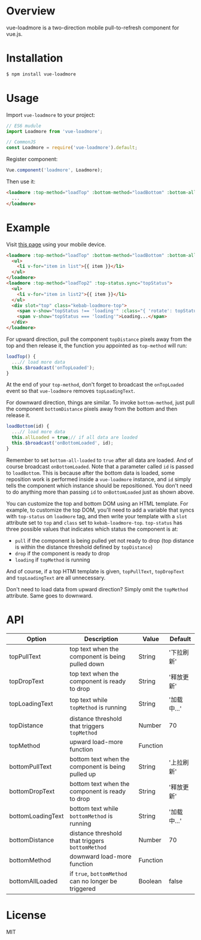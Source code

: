 # Overview
vue-loadmore is a two-direction mobile pull-to-refresh component for vue.js.

# Installation
```bash
$ npm install vue-loadmore
```

# Usage
Import `vue-loadmore` to your project:
```Javascript
// ES6 mudule
import Loadmore from 'vue-loadmore';

// CommonJS
const Loadmore = require('vue-loadmore').default;
```

Register component:
```Javascript
Vue.component('loadmore', Loadmore);
```

Then use it:
```html
<loadmore :top-method="loadTop" :bottom-method="loadBottom" :bottom-all-loaded="allLoaded">
  ...
</loadmore>
```

# Example
Visit [this page](http://leopoldthecoder.github.io/Demos/vue-loadmore/index.html) using your mobile device.
```html
<loadmore :top-method="loadTop" :bottom-method="loadBottom" :bottom-all-loaded="allLoaded">
  <ul>
    <li v-for="item in list">{{ item }}</li>
  </ul>
</loadmore>
<loadmore :top-method="loadTop2" :top-status.sync="topStatus">
  <ul>
    <li v-for="item in list2">{{ item }}</li>
  </ul>
  <div slot="top" class="kebab-loadmore-top">
    <span v-show="topStatus !== 'loading'" :class="{ 'rotate': topStatus === 'drop' }">↓</span>
    <span v-show="topStatus === 'loading'">Loading...</span>
  </div>
</loadmore>
```
For upward direction, pull the component `topDistance` pixels away from the top and then release it, the function you appointed as `top-method` will run:
```Javascript
loadTop() {
  ...// load more data
  this.$broadcast('onTopLoaded');
}
```
At the end of your `top-method`, don't forget to broadcast the `onTopLoaded` event so that `vue-loadmore` removes `topLoadingText`.
 
For downward direction, things are similar. To invoke `bottom-method`, just pull the component `bottomDistance` pixels away from the bottom and then release it.
```Javascript
loadBottom(id) {
  ...// load more data
  this.allLoaded = true;// if all data are loaded
  this.$broadcast('onBottomLoaded', id);
}
```
Remember to set `bottom-all-loaded` to `true` after all data are loaded. And of course broadcast `onBottomLoaded`. Note that a parameter called `id` is passed to `loadBottom`. This is because after the bottom data is loaded, some reposition work is performed inside a `vue-loadmore` instance, and `id` simply tells the component which instance should be repositioned. You don't need to do anything more than passing `id` to `onBottomLoaded` just as shown above.

You can customize the top and bottom DOM using an HTML template. For example, to customize the top DOM, you'll need to add a variable that syncs with `top-status` on `loadmore` tag, and then write your template with a `slot` attribute set to `top` and `class` set to `kebab-loadmore-top`. `top-status` has three possible values that indicates which status the component is at:
*  `pull` if the component is being pulled yet not ready to drop (top distance is within the distance threshold defined by `topDistance`)
*  `drop` if the component is ready to drop
*  `loading` if `topMethod` is running

And of course, if a top HTMl template is given, `topPullText`, `topDropText` and `topLoadingText` are all unnecessary.

Don't need to load data from upward direction? Simply omit the `topMethod` attribute. Same goes to downward.

# API
| Option            | Description                                                      | Value    | Default     |
|-------------------|------------------------------------------------------------------|----------|-------------|
| topPullText       | top text when the component is being pulled down                 | String   | '下拉刷新'  |
| topDropText       | top text when the component is ready to drop                     | String   | '释放更新'  | 
| topLoadingText    | top text while `topMethod` is running                            | String   | '加载中...' |
| topDistance       | distance threshold that triggers `topMethod`                     | Number   | 70          |
| topMethod         | upward load-more function                                        | Function |             |
| bottomPullText    | bottom text when the component is being pulled up                | String   | '上拉刷新'  |
| bottomDropText    | bottom text when the component is ready to drop                  | String   | '释放更新'  | 
| bottomLoadingText | bottom text while `bottomMethod` is running                      | String   | '加载中...' |
| bottomDistance    | distance threshold that triggers `bottomMethod`                  | Number   | 70          |
| bottomMethod      | downward load-more function                                      | Function |             |
| bottomAllLoaded   | if `true`, `bottomMethod` can no longer be triggered             | Boolean  | false       |

# License
MIT
